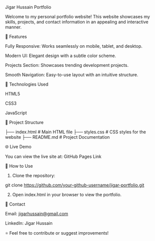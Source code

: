 Jigar Hussain Portfolio

Welcome to my personal portfolio website! This website showcases my skills, projects, and contact information in an appealing and interactive manner.

🚀 Features

Fully Responsive: Works seamlessly on mobile, tablet, and desktop.

Modern UI: Elegant design with a subtle color scheme.

Projects Section: Showcases trending development projects.

Smooth Navigation: Easy-to-use layout with an intuitive structure.


📌 Technologies Used

HTML5

CSS3

JavaScript


📂 Project Structure

├── index.html    # Main HTML file
├── styles.css    # CSS styles for the website
├── README.md     # Project Documentation

🌐 Live Demo

You can view the live site at: GitHub Pages Link

📜 How to Use

1. Clone the repository:

git clone https://github.com/your-github-username/jigar-portfolio.git


2. Open index.html in your browser to view the portfolio.



📧 Contact

Email: jigarhussain@gmail.com

LinkedIn: Jigar Hussain


⭐ Feel free to contribute or suggest improvements!
